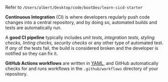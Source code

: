 Refer to `/Users/albert/Desktop/code/bootDev/learn-cicd-starter`

__Continuous Integration__ (CI) is where developers regularly push code changes into a central repository, and by doing so, automated builds and tests are automatically run.

A __good CI pipeline__ typically includes _unit tests, integration tests, styling checks, linting checks, security checks_ or any other type of automated test. If _any_ of the tests fail, the build is considered broken and the developer is notified so they can fix it.

__GitHub Actions workflows__ are written in [YAML](https://en.wikipedia.org/wiki/YAML), and GitHub automatically checks for and runs workflows in the `.github/workflows` directory of your repository.

